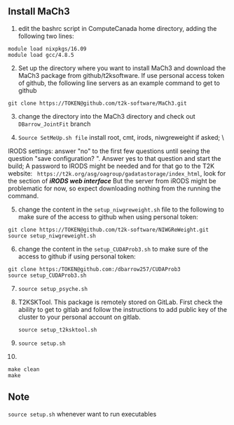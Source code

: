 ## Install MaCh3
1. edit the bashrc script in ComputeCanada home directory, adding the following two lines:
```
module load nixpkgs/16.09
module load gcc/4.8.5
```

2. Set up the directory where you want to install MaCh3 and download the MaCh3 package from github/t2ksoftware. If use personal access token of github, the following line servers as an example command to get to github
```
git clone https://TOKEN@github.com/t2k-software/MaCh3.git
```

3. change the directory into the MaCh3 directory and check out `DBarrow_JointFit` branch

4. `Source SetMeUp.sh file`
install root, cmt, irods, niwgreweight if asked; \\

IRODS settings:
answer "no" to the first few questions until seeing the question "save configuration? ". Answer yes to that question and start the build;
A password to IRODS might be needed and for that go to the T2K website: ` https://t2k.org/asg/oagroup/gadatastorage/index_html`, look for the section of ***iRODS web interface***
But the server from iRODS might be problematic for now, so expect downloading nothing from the running the command.

5. change the content in the `setup_niwgreweight.sh` file to the following to make sure of the access to github when using personal token:
```
git clone https://TOKEN@github.com/t2k-software/NIWGReWeight.git
source setup_niwgreweight.sh
```
6. change the content in the `setup_CUDAProb3.sh` to make sure of the access to github if using personal token:
```
git clone https:/TOKEN@github.com:/dbarrow257/CUDAProb3
source setup_CUDAProb3.sh
```
7. `source setup_psyche.sh`

8. T2KSKTool. This package is remotely stored on GitLab. First check the ability to get to gitlab and follow the instructions to add public key of the cluster to your personal account on gitlab.

    `source setup_t2ksktool.sh`

9. `source setup.sh`

10. 
```
make clean
make
```

## Note
`source setup.sh` whenever want to run executables
